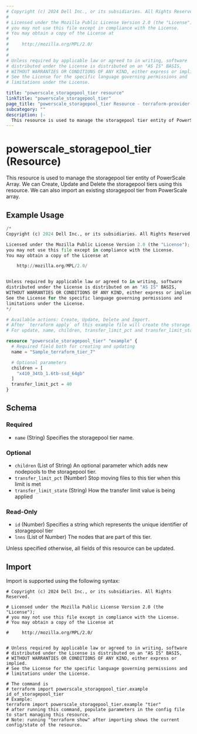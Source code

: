 ```yaml
---
# Copyright (c) 2024 Dell Inc., or its subsidiaries. All Rights Reserved.
#
# Licensed under the Mozilla Public License Version 2.0 (the "License");
# you may not use this file except in compliance with the License.
# You may obtain a copy of the License at
#
#     http://mozilla.org/MPL/2.0/
#
#
# Unless required by applicable law or agreed to in writing, software
# distributed under the License is distributed on an "AS IS" BASIS,
# WITHOUT WARRANTIES OR CONDITIONS OF ANY KIND, either express or implied.
# See the License for the specific language governing permissions and
# limitations under the License.

title: "powerscale_storagepool_tier resource"
linkTitle: "powerscale_storagepool_tier"
page_title: "powerscale_storagepool_tier Resource - terraform-provider-powerscale"
subcategory: ""
description: |-
  This resource is used to manage the storagepool tier entity of PowerScale Array. We can Create, Update and Delete the storagepool tiers using this resource. We can also import an existing storagepool tier from PowerScale array.
---
```


# powerscale_storagepool_tier (Resource)

This resource is used to manage the storagepool tier entity of PowerScale Array. We can Create, Update and Delete the storagepool tiers using this resource. We can also import an existing storagepool tier from PowerScale array.


## Example Usage

```terraform
/*
Copyright (c) 2024 Dell Inc., or its subsidiaries. All Rights Reserved.

Licensed under the Mozilla Public License Version 2.0 (the "License");
you may not use this file except in compliance with the License.
You may obtain a copy of the License at

    http://mozilla.org/MPL/2.0/


Unless required by applicable law or agreed to in writing, software
distributed under the License is distributed on an "AS IS" BASIS,
WITHOUT WARRANTIES OR CONDITIONS OF ANY KIND, either express or implied.
See the License for the specific language governing permissions and
limitations under the License.
*/

# Available actions: Create, Update, Delete and Import.
# After `terraform apply` of this example file will create the storage pool tier on the PowerScale array with the attributes set in the config.
# For update, name, children, transfer_limit_pct and transfer_limit_state are supported. transfer_limit_pct and transfer_limit_state are mutually exclusive

resource "powerscale_storagepool_tier" "example" {
  # Required field both for creating and updating
  name = "Sample_terraform_tier_7"

  # Optional parameters
  children = [
    "x410_34tb_1.6tb-ssd_64gb"
  ]
  transfer_limit_pct = 40
}
```

<!-- schema generated by tfplugindocs -->
## Schema

### Required

- `name` (String) Specifies the storagepool tier name.

### Optional

- `children` (List of String) An optional parameter which adds new nodepools to the storagepool tier.
- `transfer_limit_pct` (Number) Stop moving files to this tier when this limit is met
- `transfer_limit_state` (String) How the transfer limit value is being applied

### Read-Only

- `id` (Number) Specifies a string which represents the unique identifier of storagepool tier
- `lnns` (List of Number) The nodes that are part of this tier.

Unless specified otherwise, all fields of this resource can be updated.

## Import

Import is supported using the following syntax:

```shell
# Copyright (c) 2024 Dell Inc., or its subsidiaries. All Rights Reserved.

# Licensed under the Mozilla Public License Version 2.0 (the "License");
# you may not use this file except in compliance with the License.
# You may obtain a copy of the License at

#     http://mozilla.org/MPL/2.0/


# Unless required by applicable law or agreed to in writing, software
# distributed under the License is distributed on an "AS IS" BASIS,
# WITHOUT WARRANTIES OR CONDITIONS OF ANY KIND, either express or implied.
# See the License for the specific language governing permissions and
# limitations under the License.

# The command is
# terraform import powerscale_storagepool_tier.example id_of_storagepool_tier
# Example:
terraform import powerscale_storagepool_tier.example "tier"
# after running this command, populate parameters in the config file to start managing this resource.
# Note: running "terraform show" after importing shows the current config/state of the resource.
```